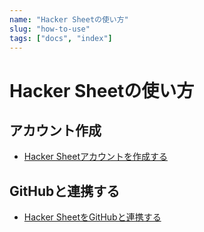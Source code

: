 ```yaml
---
name: "Hacker Sheetの使い方"
slug: "how-to-use"
tags: ["docs", "index"]
---
```


# Hacker Sheetの使い方

## アカウント作成

- [Hacker Sheetアカウントを作成する](%E3%82%A2%E3%82%AB%E3%82%A6%E3%83%B3%E3%83%88%E4%BD%9C%E6%88%90/%E3%82%A2%E3%82%AB%E3%82%A6%E3%83%B3%E3%83%88%E4%BD%9C%E6%88%90.md)

## GitHubと連携する

- [Hacker SheetをGitHubと連携する](GitHub%E9%80%A3%E6%90%BA/GitHub%E9%80%A3%E6%90%BA.md)